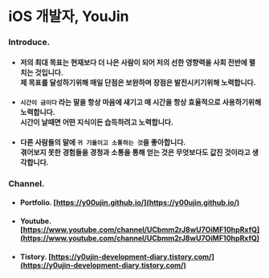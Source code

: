 
# iOS 개발자, YouJin

### Introduce.
- #### 저의 최대 목표는 현재보다 더 나은 사람이 되어 저의 선한 영향력을 사회 전반에 펼치는 것입니다. <br>제 목표를 달성하기위해 매일 단점은 보완하며 장점은 발전시키기위해 노력합니다.

- #### ```시간이 금이다``` 라는 말을 항상 마음에 새기고 매 시간을 항상 효율적으로 사용하기위해 노력합니다. <br>시간이 날때면 어떤 지식이든 습득하려고 노력합니다.

- #### 다른 사람들의 말에 ```귀 기울이고 소통하는 것```을 좋아합니다. <br>겪어보지 못한 경험들을 경청과 소통을 통해 얻는 것은 무엇보다도 값진 것이라고 생각합니다.

### Channel.
- #### Portfolio. **[https://y00ujin.github.io/](https://y00ujin.github.io/)**
- #### Youtube. **[https://www.youtube.com/channel/UCbmm2rJ8wU7OiMF10hpRxfQ](https://www.youtube.com/channel/UCbmm2rJ8wU7OiMF10hpRxfQ)**
- #### Tistory. **[https://y0ujin-development-diary.tistory.com/](https://y0ujin-development-diary.tistory.com/)**
